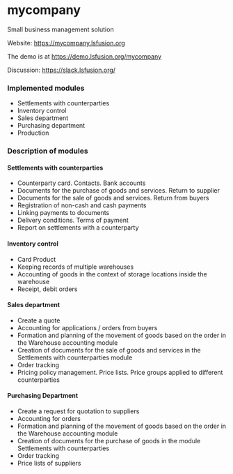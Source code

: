 # mycompany
Small business management solution

Website: https://mycompany.lsfusion.org

The demo is at https://demo.lsfusion.org/mycompany

Discussion: https://slack.lsfusion.org/

### Implemented modules

* Settlements with counterparties
* Inventory control
* Sales department
* Purchasing department
* Production

### Description of modules

#### Settlements with counterparties

* Counterparty card. Contacts. Bank accounts
* Documents for the purchase of goods and services. Return to supplier
* Documents for the sale of goods and services. Return from buyers
* Registration of non-cash and cash payments
* Linking payments to documents
* Delivery conditions. Terms of payment
* Report on settlements with a counterparty

#### Inventory control

* Card Product
* Keeping records of multiple warehouses
* Accounting of goods in the context of storage locations inside the warehouse
* Receipt, debit orders

#### Sales department

* Create a quote
* Accounting for applications / orders from buyers
* Formation and planning of the movement of goods based on the order in the Warehouse accounting module
* Creation of documents for the sale of goods and services in the Settlements with counterparties module
* Order tracking
* Pricing policy management. Price lists. Price groups applied to different counterparties

#### Purchasing Department

* Create a request for quotation to suppliers
* Accounting for orders
* Formation and planning of the movement of goods based on the order in the Warehouse accounting module
* Creation of documents for the purchase of goods in the module Settlements with counterparties
* Order tracking
* Price lists of suppliers